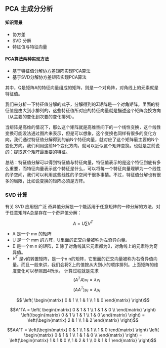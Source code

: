 ## PCA 主成分分析
#### 知识背景
- 协方差
- SVD 分解
- 特征值与特征向量


#### PCA算法两种实现方法
- 基于特征值分解协方差矩阵实现PCA算法
- 基于SVD分解协方差矩阵实现PCA算法

其中，Q是矩阵A的特征向量组成的矩阵，则是一个对角阵，对角线上的元素就是特征值。

我们来分析一下特征值分解的式子，分解得到的Σ矩阵是一个对角矩阵，里面的特征值是由大到小排列的，这些特征值所对应的特征向量就是描述这个矩阵变换方向（从主要的变化到次要的变化排列）。

当矩阵是高维的情况下，那么这个矩阵就是高维空间下的一个线性变换，这个线性变换可能没法通过图片来表示，但是可以想象，这个变换也同样有很多的变化方向，我们通过特征值分解得到的前N个特征向量，就对应了这个矩阵最主要的N个变化方向。我们利用这前N个变化方向，就可以近似这个矩阵变换。也就是之前说的：提取这个矩阵最重要的特征。

总结：特征值分解可以得到特征值与特征向量，特征值表示的是这个特征到底有多么重要，而特征向量表示这个特征是什么，可以将每一个特征向量理解为一个线性的子空间，我们可以利用这些线性的子空间干很多事情。不过，特征值分解也有很多的局限，比如说变换的矩阵必须是方阵。

### SVD 计算
有关 SVD 应用很广泛
奇异值分解是一个能适用于任意矩阵的一种分解的方法，对于任意矩阵A总是存在一个奇异值分解：

$$A = U \sum V^T$$

-  A 是一个 mn 的矩阵
-  U 是一个 mm 的方阵，U里面的正交向量被称为左奇异向量。
-  Σ 是一个m n 的矩阵，Σ 除了对角线其它元素都为0，对角线上的元素称为奇异值。
-  $V^T$ 是v的转置矩阵，是一个n n的矩阵，它里面的正交向量被称为右奇异值向量。而且一般来讲，我们会将Σ上的值按从大到小的顺序排列。上面矩阵的维度变化可以参照图4所示。
计算过程就是先求
$$(A^TA)v_i = \lambda v_i $$
$$(AA^T)\mu_i = \lambda \mu_i$$


$$ \left( \begin{matrix}
    0 & 1 \\
    1 & 1 \\
    1 & 0 
\end{matrix} \right)$$

$$A^TA = \left( \begin{matrix}
    0 & 1 & 1 \\
    1 & 1 & 0 \\
\end{matrix} \right) \left(\begin{matrix}
    0 & 1 \\
    1 & 1 \\
    1 & 0 
\end{matrix} \right) = \left(\begin{matrix}
    2 & 1 \\
    1 & 2 
\end{matrix} \right)$$

$$AA^T =  \left(\begin{matrix}
    0 & 1 \\
    1 & 1 \\
    1 & 0 
\end{matrix} \right) \left( \begin{matrix}
    0 & 1 & 1 \\
    1 & 1 & 0 \\
\end{matrix} \right) = \left(\begin{matrix}
    1 & 1 & 0 \\
    1 & 2 & 1 \\
    0 & 1 & 1 
\end{matrix} \right)$$